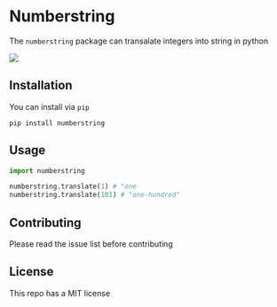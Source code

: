 # Numberstring

The `numberstring` package can transalate integers into string in python  

![]("happyface.png")

## Installation 

You can install via `pip` 

```
pip install numberstring
```
## Usage

```python
import numberstring

numberstring.translate(1) # "one
numberstring.translate(101) # "one-hundred"
```

## Contributing

Please read the issue list before contributing

## License 

This repo has a MIT license 
